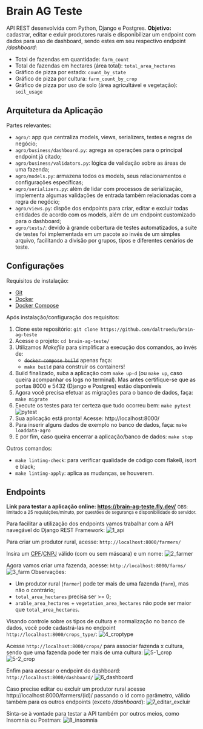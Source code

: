 # Brain AG Teste

API REST desenvolvida com Python, Django e Postgres. **Objetivo:** cadastrar, editar e exluir produtores rurais e disponibilizar um endpoint com dados para uso de dashboard, sendo estes em seu respectivo endpoint */dashboard*:
- Total de fazendas em quantidade: `farm_count`
- Total de fazendas em hectares (área total): `total_area_hectares`
- Gráfico de pizza por estado: `count_by_state`
- Gráfico de pizza por cultura: `farm_count_by_crop`
- Gráfico de pizza por uso de solo (área agricultável e vegetação):  `soil_usage`


## Arquitetura da Aplicação

Partes relevantes:

- `agro/`: app que centraliza models, views, serializers, testes e regras de negócio;
- `agro/business/dashboard.py`: agrega as operações para o principal endpoint já citado;
- `agro/business/validators.py`: lógica de validação sobre as áreas de uma fazenda;
- `agro/models.py`: armazena todos os models, seus relacionamentos e configurações específicas;
- `agro/serializers.py`: além de lidar com processos de serialização, implementa algumas validações de entrada também relacionadas com a regra de negócio;
- `agro/views.py`: dispõe dos endpoints para criar, editar e excluir todas entidades de acordo com os models, além de um endpoint customizado para o dashboard;
- `agro/tests/`: devido à grande cobertura de testes automatizados, a suíte de testes foi implementada em um pacote ao invés de um simples arquivo, facilitando a divisão por grupos, tipos e diferentes cenários de teste.


## Configurações

Requisitos de instalação:

- [Git](https://git-scm.com/downloads)
- [Docker](https://docs.docker.com/engine/install/)
- [Docker Compose](https://docs.docker.com/compose/migrate/)

Após instalação/configuração dos requisitos:

1. Clone este repositório: `git clone https://github.com/daltroedu/brain-ag-teste`
2. Acesse o projeto: `cd brain-ag-teste/`
3. Utilizamos *Makefile* para simplificar a execução dos comandos, ao invés de:
    - ~~`docker-compose build`~~ apenas faça:
    - `make build` para construir os containers!
4. Build finalizado, suba a aplicação com `make up-d` (ou `make up`, caso queira acompanhar os logs no terminal). Mas antes certifique-se que as portas 8000 e 5432 (Django e Postgres) estão disponíveis
5. Agora você precisa efetuar as migrações para o banco de dados, faça: `make migrate`
6. Execute os testes para ter certeza que tudo ocorreu bem: `make pytest`
![pytest](docs/imgs/pytest.png)
7. Sua aplicação está pronta! Acesse: http://localhost:8000/
8. Para inserir alguns dados de exemplo no banco de dados, faça: `make loaddata-agro`
9. E por fim, caso queira encerrar a aplicação/banco de dados: `make stop`

Outros comandos:
- `make linting-check`: para verificar qualidade de código com flake8, isort e black;
- `make linting-apply`: aplica as mudanças, se houverem.


## Endpoints

**Link para testar a aplicação online: https://brain-ag-teste.fly.dev/**
<small>OBS: limitado a 25 requisições/minuto, por questões de segurança e disponibilidade do servidor.</small>

Para facilitar a utilização dos endpoints vamos trabalhar com a API navegável do Django REST Framework:
![1_api](docs/imgs/1_api.png)

Para criar um produtor rural, acesse: `http://localhost:8000/farmers/`

Insira um [CPF](https://www.4devs.com.br/gerador_de_cpf)/[CNPJ](https://www.4devs.com.br/gerador_de_cnpj) válido (com ou sem máscara) e um nome:
![2_farmer](docs/imgs/2_farmer.png)

Agora vamos criar uma fazenda, acesse: `http://localhost:8000/farms/`
![3_farm](docs/imgs/3_farm.png)
Observações:
- Um produtor rural (`farmer`) pode ter mais de uma fazenda (`farm`), mas não o contrário;
- `total_area_hectares` precisa ser >= 0;
- `arable_area_hectares` + `vegetation_area_hectares` não pode ser maior que `total_area_hectares`.

Visando controle sobre os tipos de cultura e normalização no banco de dados, você pode cadastrá-las no endpoint `http://localhost:8000/crops_type/`:
![4_croptype](docs/imgs/4_croptype.png)

Acesse `http://localhost:8000/crops/` para associar fazenda x cultura, sendo que uma fazenda pode ter mais de uma cultura:
![5-1_crop](docs/imgs/5-1_crop.png)
![5-2_crop](docs/imgs/5-2_crop.png)

Enfim para acessar o endpoint do dashboard: `http://localhost:8000/dashboard/`
![6_dashboard](docs/imgs/6_dashboard.png)

Caso precise editar ou excluir um produtor rural acesse http://localhost:8000/farmers/(id)/ passando o id como parâmetro, válido também para os outros endpoints (exceto */dashboard*):
![7_editar_excluir](docs/imgs/7_editar_excluir.png)

Sinta-se à vontade para testar a API também por outros meios, como Insomnia ou Postman:
![8_insomnia](docs/imgs/8_insomnia.png)